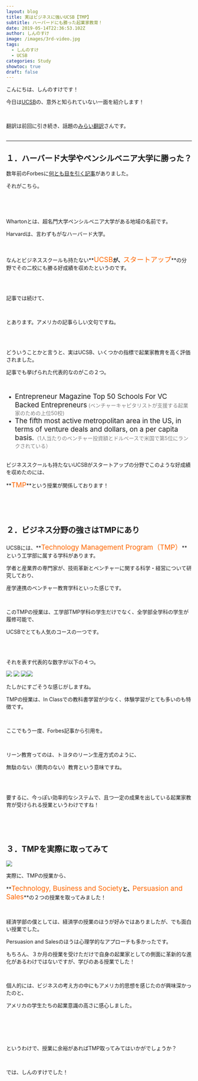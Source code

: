```yaml
---
layout: blog
title: 実はビジネスに強いUCSB【TMP】
subtitle: ハーバードにも勝った起業家教育！
date: 2019-05-14T22:36:53.102Z
author: しんのすけ
image: /images/3rd-video.jpg
tags:
  - しんのすけ
  - UCSB
categories: Study
showtoc: true
draft: false
---
```

こんにちは、しんのすけです！

今日は[UCSB](https://www.ryugaku-real.com/university-of-california-santa-barbara/)の、意外と知られていない一面を紹介します！

<br>

翻訳は前回に引き続き、話題の[みらい翻訳](https://miraitranslate.com/trial/)さんです。
<br><br>

- - -

## １．ハーバード大学やペンシルベニア大学に勝った？

数年前のForbesに[何とも目を引く記事](https://www.forbes.com/sites/johngreathouse/2014/09/14/startup-wars-uc-santa-barbara-beats-wharton-and-harvard/#462c5430c064)がありました。

それがこちら。

<br>

> <span style="font-size: 14pt;"></span>

<br>

Whartonとは、超名門大学ペンシルベニア大学がある地域の名前です。

Harvardは、言わずもがなハーバード大学。

<br>

なんとビジネススクールも持たない**<span style="color: #ff6600; font-size: 14pt;">UCSB</span>**が、**<span style="color: #ff6600; font-size: 14pt;">スタートアップ</span>**の分野でその二校にも勝る好成績を収めたというのです。

<br><br>

記事では続けて、

<br>

> <span style="font-size: 14pt;"></span>

とあります。アメリカの記事らしい文句ですね。

<br><br>

どういうことかと言うと、実はUCSB、いくつかの指標で起業家教育を高く評価されました。

記事でも挙げられた代表的なのがこの２つ。

<br>

* <span style="font-size: 14pt;">Entrepreneur Magazine Top 50 Schools For VC Backed Entrepreneurs</span> <span style="color: #808080;">(ベンチャーキャピタリストが支援する起業家のための上位50校)</span> 
* <span style="font-size: 14pt;">The fifth most active metropolitan area in the US, in terms of venture deals and dollars, on a per capita basis.</span><span style="color: #808080;">（1人当たりのベンチャー投資額とドルベースで米国で第5位にランクされている）</span>
  <br><br>

ビジネススクールも持たないUCSBがスタートアップの分野でこのような好成績を収めたのには、

**<span style="color: #ff6600; font-size: 14pt;">TMP</span>**という授業が関係しております！

<br><br><br>

## ２．ビジネス分野の強さはTMPにあり

UCSBには、**<span style="color: #ff6600; font-size: 14pt;">Technology Management Program（TMP）</span>**という工学部に属する学科があります。

学者と産業界の専門家が、技術革新とベンチャーに関する科学・経営について研究しており、

産学連携のベンチャー教育学科といった感じです。

<br>

このTMPの授業は、工学部TMP学科の学生だけでなく、全学部全学科の学生が履修可能で、

UCSBでとても人気のコースの一つです。

<br><br>

それを表す代表的な数字が以下の４つ。

![](https://www.ryugaku-real.com/wp-content/uploads/2019/05/TMP-Graphic-1_0.jpg) ![](https://www.ryugaku-real.com/wp-content/uploads/2019/05/TMP-Graphic-2.jpg) ![](https://www.ryugaku-real.com/wp-content/uploads/2019/05/TMP-Graphic-4.jpg)![](https://www.ryugaku-real.com/wp-content/uploads/2019/05/TMP-Graphic-3.jpg)

たしかにすごそうな感じがしますね。

TMPの授業は、In Classでの教科書学習が少なく、体験学習がとても多いのも特徴です。

<br>

ここでもう一度、Forbes記事から引用を。

<br>

> <span style="font-size: 14pt;"> </span>

リーン教育ってのは、トヨタのリーン生産方式のように、

無駄のない（贅肉のない）教育という意味ですね。

<br><br>

要するに、今っぽい効率的なシステムで、且つ一定の成果を出している起業家教育が受けられる授業というわけですね！

<br><br><br>

## ３．TMPを実際に取ってみて
![](https://www.ryugaku-real.com/wp-content/uploads/2019/05/https___cdn.evbuc_.com_images_50994325_25139909071_1_original.jpg)

実際に、TMPの授業から、

**<span style="color: #ff6600; font-size: 14pt;">Technology, Business and Society</span>**と、**<span style="color: #ff6600; font-size: 14pt;">Persuasion and Sales</span>**の２つの授業を取ってみました！

<br>

経済学部の僕としては、経済学の授業のほうが好みではありましたが、でも面白い授業でした。

Persuasion and Salesのほうは心理学的なアプローチも多かったです。

もちろん、３か月の授業を受けただけで自身の起業家としての側面に革新的な進化があるわけではないですが、学びのある授業でした！

<br>

個人的には、ビジネスの考え方の中にもアメリカ的思想を感じたのが興味深かったのと、

アメリカの学生たちの起業意識の高さに感心しました。

<br><br><br><br>

というわけで、授業に余裕があればTMP取ってみてはいかがでしょうか？

<br>

では、しんのすけでした！
